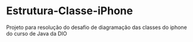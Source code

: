 # Estrutura-Classe-iPhone
Projeto para resolução do desafio de diagramação das classes do iphone do curso de Java da DIO
